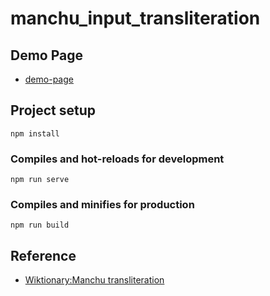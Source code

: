 # manchu_input_transliteration

## Demo Page
- [demo-page](https://jungyitsai.github.io/manchu_input_transliteration/)

## Project setup
```
npm install
```

### Compiles and hot-reloads for development
```
npm run serve
```

### Compiles and minifies for production
```
npm run build
```

## Reference
- [Wiktionary:Manchu transliteration](https://en.m.wiktionary.org/wiki/Wiktionary:Manchu_transliteration)
